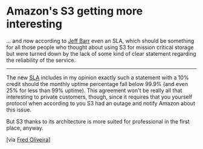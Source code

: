 # Amazon's S3 getting more interesting

... and now according to [Jeff Barr](http://aws.typepad.com/aws/2007/10/amazon-s3-at-yo.html) even an SLA, which should be something for all those people who thought about using S3 for mission critical storage but were turned down by the lack of some kind of clear statement regarding the reliability of the service.

-------------------------------

The new [SLA](http://www.amazon.com/gp/browse.html?node=379654011) includes in my opinion exactly such a statement with a 10% credit should the monthly uptime percentage fall below 99.9% (and even 25% for less than 99% uptime). This agreement won't be really all that interesting to private customers, though, since it requires that you yourself protocol when according to you S3 had an outage and notify Amazon about this issue. 

But S3 thanks to its architecture is more suited for professional in the first place, anyway. 

[via [Fred Oliveira](http://blog.webreakstuff.com/2007/10/amazon-s3-gets-a-sla-exhale/)]